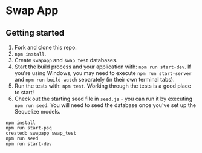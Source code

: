 # Swap App

## Getting started

1. Fork and clone this repo.
2. `npm install`.
3. Create `swapapp` and `swap_test` databases.
4. Start the build process and your application with: `npm run start-dev`. If you're using Windows, you may need to execute `npm run start-server` and `npm run build-watch` separately (in their own terminal tabs).
5. Run the tests with: `npm test`. Working through the tests is a good place to start!
6. Check out the starting seed file in `seed.js` - you can run it by executing `npm run seed`. You will need to seed the database once you've set up the Sequelize models.

```
npm install
npm run start-psq
createdb swapapp swap_test
npm run seed
npm run start-dev
```
